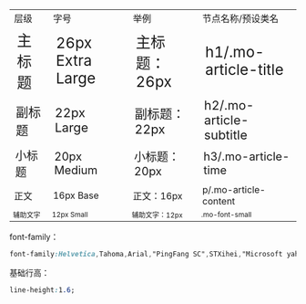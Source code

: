 <table>
<tbody>
<tr><td>层级</td><td>字号</td><td>举例</td><td>节点名称/预设类名</td></tr>
<tr style="font-size: 26px;"><td>主标题</td><td>26px Extra Large</td><td>主标题：26px</td><td>h1/.mo-article-title</td></tr>
<tr style="font-size: 22px;"><td>副标题</td><td>22px Large</td><td>副标题：22px</td><td>h2/.mo-article-subtitle</td></tr>
<tr style="font-size: 20px;"><td>小标题</td><td>20px Medium</td><td>小标题：20px</td><td>h3/.mo-article-time</td></tr>
<tr style="font-size: 16px;"><td>正文</td><td>16px Base</td><td>正文：16px</td><td>p/.mo-article-content</td></tr>
<tr style="font-size: 12px;"><td>辅助文字</td><td>12px Small</td><td>辅助文字：12px</td><td>.mo-font-small</td></tr>
</tbody>
</table>

font-family：  
```css
font-family:Helvetica,Tahoma,Arial,"PingFang SC",STXihei,"Microsoft yahei","WenQuanYi Micro Hei",sans-serif;
```

基础行高：
```css
line-height:1.6;
```